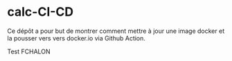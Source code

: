 # calc-CI-CD


Ce dépôt a pour but de montrer comment mettre à jour une image docker et la pousser vers vers docker.io via Github Action.

Test FCHALON

